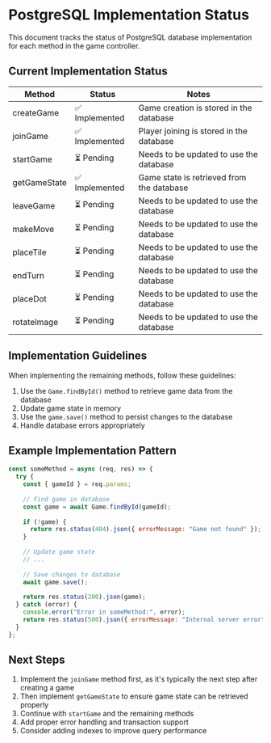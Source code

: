 # PostgreSQL Implementation Status

This document tracks the status of PostgreSQL database implementation for each method in the game controller.

## Current Implementation Status

| Method | Status | Notes |
|--------|--------|-------|
| createGame | ✅ Implemented | Game creation is stored in the database |
| joinGame | ✅ Implemented | Player joining is stored in the database |
| startGame | ⏳ Pending | Needs to be updated to use the database |
| getGameState | ✅ Implemented | Game state is retrieved from the database |
| leaveGame | ⏳ Pending | Needs to be updated to use the database |
| makeMove | ⏳ Pending | Needs to be updated to use the database |
| placeTile | ⏳ Pending | Needs to be updated to use the database |
| endTurn | ⏳ Pending | Needs to be updated to use the database |
| placeDot | ⏳ Pending | Needs to be updated to use the database |
| rotateImage | ⏳ Pending | Needs to be updated to use the database |

## Implementation Guidelines

When implementing the remaining methods, follow these guidelines:

1. Use the `Game.findById()` method to retrieve game data from the database
2. Update game state in memory
3. Use the `game.save()` method to persist changes to the database
4. Handle database errors appropriately

## Example Implementation Pattern

```javascript
const someMethod = async (req, res) => {
  try {
    const { gameId } = req.params;
    
    // Find game in database
    const game = await Game.findById(gameId);
    
    if (!game) {
      return res.status(404).json({ errorMessage: "Game not found" });
    }
    
    // Update game state
    // ...
    
    // Save changes to database
    await game.save();
    
    return res.status(200).json(game);
  } catch (error) {
    console.error("Error in someMethod:", error);
    return res.status(500).json({ errorMessage: "Internal server error" });
  }
};
```

## Next Steps

1. Implement the `joinGame` method first, as it's typically the next step after creating a game
2. Then implement `getGameState` to ensure game state can be retrieved properly
3. Continue with `startGame` and the remaining methods
4. Add proper error handling and transaction support
5. Consider adding indexes to improve query performance